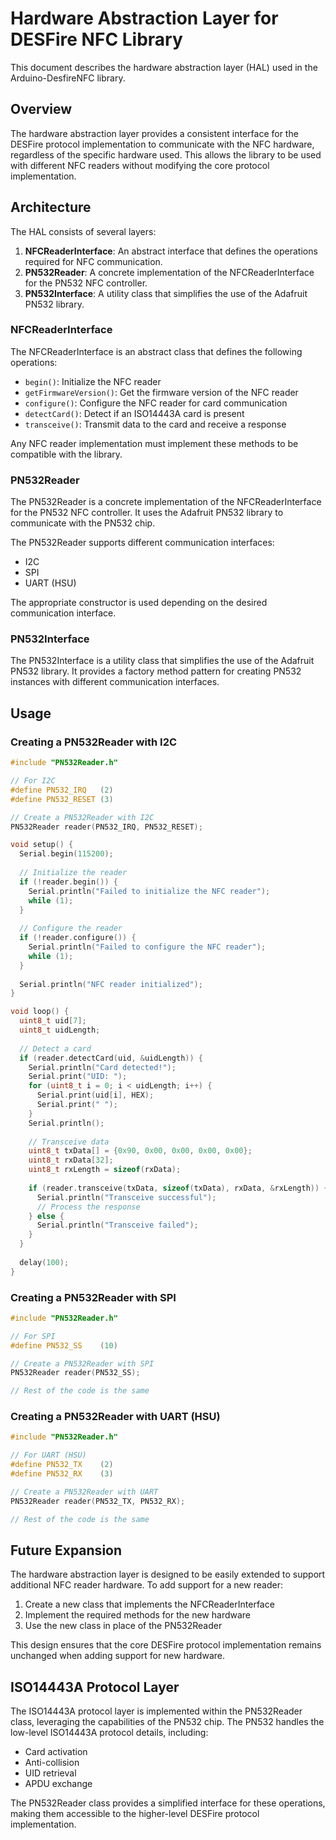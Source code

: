 # Hardware Abstraction Layer for DESFire NFC Library

This document describes the hardware abstraction layer (HAL) used in the Arduino-DesfireNFC library.

## Overview

The hardware abstraction layer provides a consistent interface for the DESFire protocol implementation to communicate with the NFC hardware, regardless of the specific hardware used. This allows the library to be used with different NFC readers without modifying the core protocol implementation.

## Architecture

The HAL consists of several layers:

1. **NFCReaderInterface**: An abstract interface that defines the operations required for NFC communication.
2. **PN532Reader**: A concrete implementation of the NFCReaderInterface for the PN532 NFC controller.
3. **PN532Interface**: A utility class that simplifies the use of the Adafruit PN532 library.

### NFCReaderInterface

The NFCReaderInterface is an abstract class that defines the following operations:

- `begin()`: Initialize the NFC reader
- `getFirmwareVersion()`: Get the firmware version of the NFC reader
- `configure()`: Configure the NFC reader for card communication
- `detectCard()`: Detect if an ISO14443A card is present
- `transceive()`: Transmit data to the card and receive a response

Any NFC reader implementation must implement these methods to be compatible with the library.

### PN532Reader

The PN532Reader is a concrete implementation of the NFCReaderInterface for the PN532 NFC controller. It uses the Adafruit PN532 library to communicate with the PN532 chip.

The PN532Reader supports different communication interfaces:

- I2C
- SPI
- UART (HSU)

The appropriate constructor is used depending on the desired communication interface.

### PN532Interface

The PN532Interface is a utility class that simplifies the use of the Adafruit PN532 library. It provides a factory method pattern for creating PN532 instances with different communication interfaces.

## Usage

### Creating a PN532Reader with I2C

```cpp
#include "PN532Reader.h"

// For I2C
#define PN532_IRQ   (2)
#define PN532_RESET (3)

// Create a PN532Reader with I2C
PN532Reader reader(PN532_IRQ, PN532_RESET);

void setup() {
  Serial.begin(115200);
  
  // Initialize the reader
  if (!reader.begin()) {
    Serial.println("Failed to initialize the NFC reader");
    while (1);
  }
  
  // Configure the reader
  if (!reader.configure()) {
    Serial.println("Failed to configure the NFC reader");
    while (1);
  }
  
  Serial.println("NFC reader initialized");
}

void loop() {
  uint8_t uid[7];
  uint8_t uidLength;
  
  // Detect a card
  if (reader.detectCard(uid, &uidLength)) {
    Serial.println("Card detected!");
    Serial.print("UID: ");
    for (uint8_t i = 0; i < uidLength; i++) {
      Serial.print(uid[i], HEX);
      Serial.print(" ");
    }
    Serial.println();
    
    // Transceive data
    uint8_t txData[] = {0x90, 0x00, 0x00, 0x00, 0x00};
    uint8_t rxData[32];
    uint8_t rxLength = sizeof(rxData);
    
    if (reader.transceive(txData, sizeof(txData), rxData, &rxLength)) {
      Serial.println("Transceive successful");
      // Process the response
    } else {
      Serial.println("Transceive failed");
    }
  }
  
  delay(100);
}
```

### Creating a PN532Reader with SPI

```cpp
#include "PN532Reader.h"

// For SPI
#define PN532_SS    (10)

// Create a PN532Reader with SPI
PN532Reader reader(PN532_SS);

// Rest of the code is the same
```

### Creating a PN532Reader with UART (HSU)

```cpp
#include "PN532Reader.h"

// For UART (HSU)
#define PN532_TX    (2)
#define PN532_RX    (3)

// Create a PN532Reader with UART
PN532Reader reader(PN532_TX, PN532_RX);

// Rest of the code is the same
```

## Future Expansion

The hardware abstraction layer is designed to be easily extended to support additional NFC reader hardware. To add support for a new reader:

1. Create a new class that implements the NFCReaderInterface
2. Implement the required methods for the new hardware
3. Use the new class in place of the PN532Reader

This design ensures that the core DESFire protocol implementation remains unchanged when adding support for new hardware.

## ISO14443A Protocol Layer

The ISO14443A protocol layer is implemented within the PN532Reader class, leveraging the capabilities of the PN532 chip. The PN532 handles the low-level ISO14443A protocol details, including:

- Card activation
- Anti-collision
- UID retrieval
- APDU exchange

The PN532Reader class provides a simplified interface for these operations, making them accessible to the higher-level DESFire protocol implementation. 